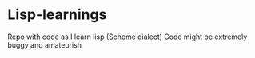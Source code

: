 # Lisp-learnings
Repo with code as I learn lisp (Scheme dialect)
Code might be extremely buggy and amateurish
